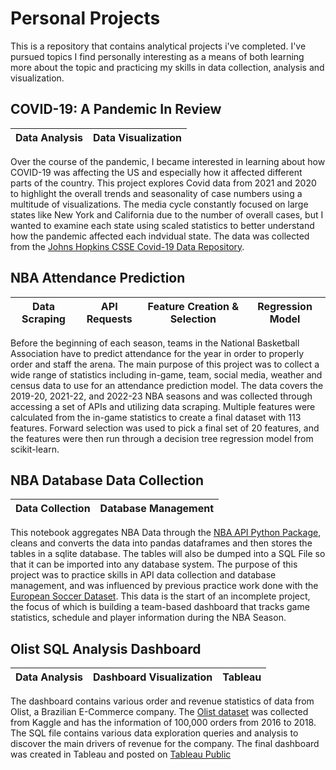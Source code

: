 # Personal Projects

This is a repository that contains analytical projects i've completed. I've pursued topics I find personally interesting as a means of both learning more about the topic and practicing my skills in data collection, analysis and visualization. 

## COVID-19: A Pandemic In Review
| Data Analysis | Data Visualization |
| :---: | :---: |

Over the course of the pandemic, I became interested in learning about how COVID-19 was affecting the US and especially how it affected different parts of the country. This project explores Covid data from 2021 and 2020 to highlight the overall trends and seasonality of case numbers using a multitude of visualizations. The media cycle constantly focused on large states like New York and California due to the number of overall cases, but I wanted to examine each state using scaled statistics to better understand how the pandemic affected each indvidual state. The data was collected from the [Johns Hopkins CSSE Covid-19 Data Repository](https://github.com/CSSEGISandData/COVID-19).

## NBA Attendance Prediction
| Data Scraping | API Requests | Feature Creation & Selection | Regression Model |
| :---: | :---: | :---: | :---: | 

Before the beginning of each season, teams in the National Basketball Association have to predict attendance for the year in order to properly order and staff the arena. The main purpose of this project was to collect a wide range of statistics including in-game, team, social media, weather and census data to use for an attendance prediction model. The data covers the 2019-20, 2021-22, and 2022-23 NBA seasons and was collected through accessing a set of APIs and utilizing data scraping. Multiple features were calculated from the in-game statistics to create a final dataset with 113 features. Forward selection was used to pick a final set of 20 features, and the features were then run through a decision tree regression model from scikit-learn. 

## NBA Database Data Collection
| Data Collection | Database Management |
| :---: | :---: | 

This notebook aggregates NBA Data through the [NBA API Python Package](https://pypi.org/project/nba-api/), cleans and converts the data into pandas dataframes and then stores the tables in a sqlite database. The tables will also be dumped into a SQL File so that it can be imported into any database system. The purpose of this project was to practice skills in API data collection and database management, and was influenced by previous practice work done with the [European Soccer Dataset](https://www.kaggle.com/datasets/hugomathien/soccer). This data is the start of an incomplete project, the focus of which is building a team-based dashboard that tracks game statistics, schedule and player information during the NBA Season. 

## Olist SQL Analysis Dashboard
| Data Analysis | Dashboard Visualization | Tableau
| :---: | :---: | :---: |

The dashboard contains various order and revenue statistics of data from Olist, a Brazilian E-Commerce company. The [Olist dataset](https://www.kaggle.com/datasets/olistbr/brazilian-ecommerce) was collected from Kaggle and has the information of 100,000 orders from 2016 to 2018. The SQL file contains various data exploration queries and analysis to discover the main drivers of revenue for the company. The final dashboard was created in Tableau and posted on [Tableau Public](https://public.tableau.com/app/profile/david.shin8483/viz/olist_dashboard/Dashboard1)
